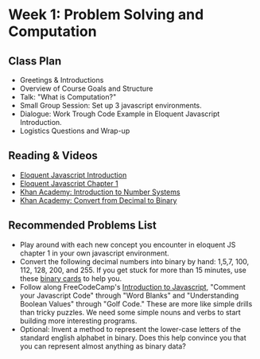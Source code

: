 # Week 1: Problem Solving and Computation

## Class Plan
* Greetings &amp; Introductions 
* Overview of Course Goals and Structure
* Talk: "What is Computation?"
* Small Group Session: Set up 3 javascript environments.
* Dialogue: Work Trough Code Example in Eloquent Javascript Introduction. 
* Logistics Questions and Wrap-up

## Reading & Videos
* [Eloquent Javascript Introduction](http://eloquentjavascript.net/00_intro.html)
* [Eloquent Javascript Chapter 1](http://eloquentjavascript.net/01_values.html)
* [Khan Academy: Introduction to Number Systems](https://www.khanacademy.org/math/algebra-home/alg-intro-to-algebra/algebra-alternate-number-bases/v/number-systems-introduction)
* [Khan Academy: Convert from Decimal to Binary](https://www.khanacademy.org/math/algebra-home/alg-intro-to-algebra/algebra-alternate-number-bases/v/decimal-to-binary)

## Recommended Problems List
* Play around with each new concept you encounter in eloquent JS chapter 1 in your own javascript environment.
* Convert the following decimal numbers into binary by hand: 1,5,7, 100, 112, 128, 200, and 255. If you get stuck for more than 15 minutes, use these [binary cards](http://csfieldguide.org.nz/en/interactives/binary-cards/index.html) to help you.
* Follow along FreeCodeCamp's [Introduction to Javascript](https://learn.freecodecamp.org/javascript-algorithms-and-data-structures/basic-javascript), "Comment your Javascript Code" through "Word Blanks" and "Understanding Boolean Values" through "Golf Code." These are more like simple drills than tricky puzzles. We need some simple nouns and verbs to start building more interesting programs.
* Optional: Invent a method to represent the lower-case letters of the standard english alphabet in binary. Does this help convince you that you can represent almost anything as binary data?
